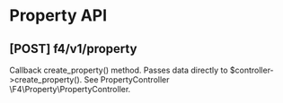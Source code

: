 # Property API 

## [POST] f4/v1/property

Callback create_property() method. Passes data directly to $controller->create_property(). See PropertyController \F4\Property\PropertyController. 